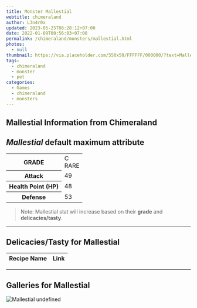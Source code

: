 ```yaml
---
title: Monster Mallestial
webtitle: chimeraland
author: L3n4r0x
updated: 2023-05-25T08:28:12+07:00
date: 2022-01-09T00:56:03+07:00
permalink: /chimeraland/monsters/mallestial.html
photos:
  - null
thumbnail: https://via.placeholder.com/550x50/FFFFFF/000000/?text=Mallestial
tags:
  - chimeraland
  - monster
  - pet
categories:
  - Games
  - chimeraland
  - monsters
---
```


<link
  rel="stylesheet"
  href="https://rawcdn.githack.com/dimaslanjaka/Web-Manajemen/870a349/css/bootstrap-5-3-0-alpha3-wrapper.css"
/>
<section id="bootstrap-wrapper">
  <h2>Mallestial Information from Chimeraland</h2>
  <h2 id="attribute"><i>Mallestial</i> default maximum attribute</h2>
  <div class="row">
    <div class="col mb-2">
      <div class="card bg-dark text-light">
        <div class="card-body">
          <table>
            <tr>
              <th>GRADE</th>
              <td>C <br /><span class="text-primary">RARE</span></td>
            </tr>
            <tr>
              <th>Attack</th>
              <td>49</td>
            </tr>
            <tr>
              <th>Health Point (HP)</th>
              <td>48</td>
            </tr>
            <tr>
              <th>Defense</th>
              <td>53</td>
            </tr>
          </table>
        </div>
      </div>
    </div>
  </div>
  <blockquote>
    Note: Mallestial stat will increase based on their <b>grade</b> and
    <b>delicacies/tasty</b>.
  </blockquote>
  <hr />
  <h2 id="delicacies">Delicacies/Tasty for Mallestial</h2>
  <div class="card">
    <div class="card-body">
      <div class="table-responsive">
        <table class="table table-striped table-dark">
          <thead>
            <tr>
              <th>Recipe Name</th>
              <th>Link</th>
            </tr>
          </thead>
          <tbody></tbody>
        </table>
      </div>
    </div>
  </div>
  <hr />
  <div id="gallery">
    <h2>Galleries for Mallestial</h2>
    <div class="row">
      <div class="col-lg-6 col-12">
        <img
          src="https://www.webmanajemen.com/undefined"
          alt="Mallestial undefined"
        />
      </div>
    </div>
  </div>
</section>